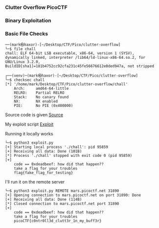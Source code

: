 ### Clutter Overflow PicoCTF

### Binary Exploitation

### Basic File Checks

```
──(mark㉿haxor)-[~/Desktop/CTF/Pico/clutter-overflow]
└─$ file chall    
chall: ELF 64-bit LSB executable, x86-64, version 1 (SYSV), dynamically linked, interpreter /lib64/ld-linux-x86-64.so.2, for GNU/Linux 3.2.0, BuildID[sha1]=181b4752cc92cfa231c45fe56676612e0ded947a, not stripped
                                                                                                                                                   
┌──(venv)─(mark㉿haxor)-[~/Desktop/CTF/Pico/clutter-overflow]
└─$ checksec chall
[*] '/home/mark/Desktop/CTF/Pico/clutter-overflow/chall'
    Arch:     amd64-64-little
    RELRO:    Partial RELRO
    Stack:    No canary found
    NX:       NX enabled
    PIE:      No PIE (0x400000)
```

Source code is given [Source](https://github.com/markuched13/markuched13.github.io/blob/main/solvescript/picoctf/clutteroverflow/clutteroverflow.c)

My exploit script [Exploit](https://github.com/markuched13/markuched13.github.io/blob/main/solvescript/picoctf/clutteroverflow/exploit.py)

Running it locally works

```
└─$ python3 exploit.py
[+] Starting local process './chall': pid 95859
[+] Receiving all data: Done (101B)
[*] Process './chall' stopped with exit code 0 (pid 95859)
[+] 
    code == 0xdeadbeef: how did that happen??
    take a flag for your troubles
    flag{fake_flag_for_testing}
```

I'll run it on the remote server

```
└─$ python3 exploit.py REMOTE mars.picoctf.net 31890
[+] Opening connection to mars.picoctf.net on port 31890: Done
[+] Receiving all data: Done (114B)
[*] Closed connection to mars.picoctf.net port 31890
[+] 
    code == 0xdeadbeef: how did that happen??
    take a flag for your troubles
    picoCTF{c0ntr0ll3d_clutt3r_1n_my_buff3r}
```

